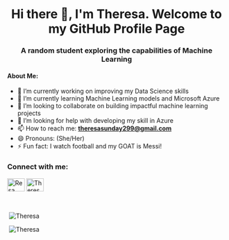 <h1 align="center">Hi there 👋, I'm Theresa. Welcome to my GitHub Profile Page </h1>
<h3 align="center">A random student exploring the capabilities of Machine Learning</h3>


#### About Me:

- 🔭 I’m currently working on improving my Data Science skills
- 🌱 I’m currently learning Machine Learning models and Microsoft Azure
- 👯 I’m looking to collaborate on building impactful machine learning projects
- 🤔 I’m looking for help with developing my skill in Azure
- 📫 How to reach me: **theresasunday299@gmail.com**
- 😄 Pronouns: (She/Her)
- ⚡ Fun fact: I watch football and my GOAT is Messi!

<h3 align="left">Connect with me:</h3>
<p align="left">
<a href="https://twitter.com/Yoleme_Resa" target="blank"><img align="center" src="https://raw.githubusercontent.com/rahuldkjain/github-profile-readme-generator/master/src/images/icons/Social/twitter.svg" alt="Resa" height="30" width="40" /></a>
<a href="https://linkedin.com/in/theresa-sunday" target="blank"><img align="center" src="https://raw.githubusercontent.com/rahuldkjain/github-profile-readme-generator/master/src/images/icons/Social/linked-in-alt.svg" alt="Theresa Sunday" height="30" width="40" /></a>


<p align="left" style="display:block; margin-top:3rem;"> &nbsp;<img  src="https://github-readme-stats.vercel.app/api/top-langs?username=Resa200&show_icons=true&locale=en&layout=compact" alt="Theresa" /></p>

<p align="left">&nbsp;<img src="https://github-readme-stats.vercel.app/api?username=Resa200&show_icons=true&locale=en" alt="Theresa" /></p>

